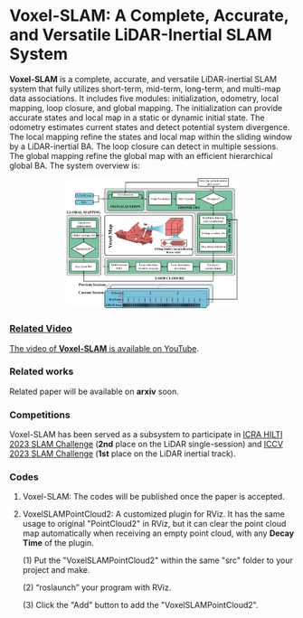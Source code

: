 # Voxel-SLAM: A Complete, Accurate, and Versatile LiDAR-Inertial SLAM System

**Voxel-SLAM** is a complete, accurate, and versatile LiDAR-inertial SLAM system that fully utilizes short-term, mid-term, long-term, and multi-map data associations. It includes five modules: initialization, odometry, local mapping, loop closure, and global mapping. The initialization can provide accurate states and local map in a static or dynamic initial state. The odometry estimates current states and detect potential system divergence. The local mapping refine the states and local map within the sliding window by a LiDAR-inertial BA. The loop closure can detect in multiple sessions. The global mapping refine the global map with an efficient hierarchical global BA. The system overview is:

<div align="center">
    <a href="https://youtu.be/Cg9W01aIUzE" target="_blank">
    <img src="./figure/systemoverview.png" width = 60% >
</div>

### Related Video

The video of **Voxel-SLAM** is available on [YouTube](https://youtu.be/Cg9W01aIUzE).

### Related works

Related paper will be available on **arxiv** soon.

### Competitions

Voxel-SLAM has been served as a subsystem to participate in [ICRA HILTI 2023 SLAM Challenge](https://hilti-challenge.com/leader-board-2023.html) (**2nd** place on the LiDAR single-session) and [ICCV 2023 SLAM Challenge](https://superodometry.com/iccv23_challenge_LiI) (**1st** place on the LiDAR inertial track).

### Codes

1. Voxel-SLAM: The codes will be published once the paper is accepted.

2. VoxelSLAMPointCloud2: A customized plugin for RViz. It has the same usage to original "PointCloud2" in RViz, but it can clear the point cloud map automatically when receiving an empty point cloud, with any **Decay Time** of the plugin. 

   (1) Put the "VoxelSLAMPointCloud2" within the same "src" folder to your project and make.

   (2) “roslaunch” your program with RViz. 

   (3) Click the "Add" button to add the "VoxelSLAMPointCloud2".

